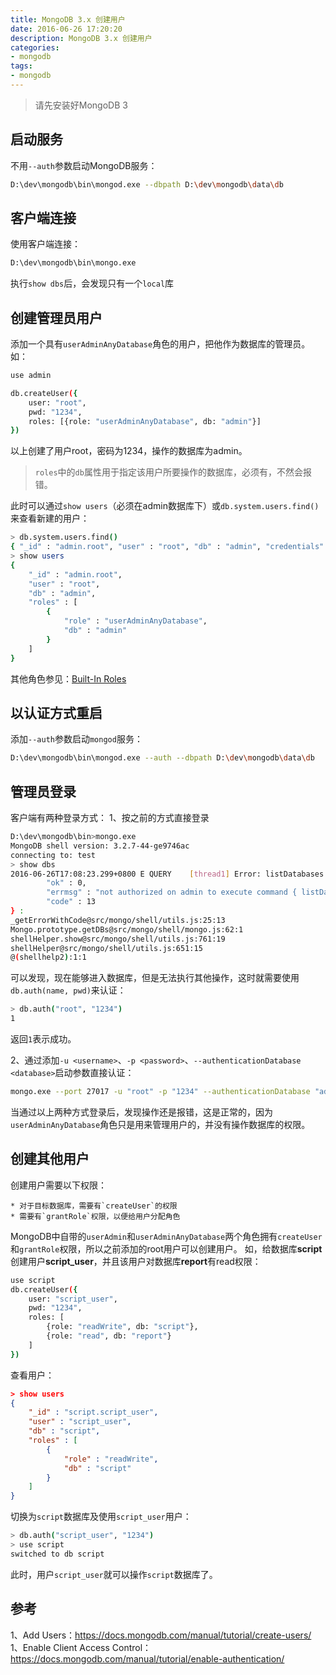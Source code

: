 ```yaml
---
title: MongoDB 3.x 创建用户
date: 2016-06-26 17:20:20
description: MongoDB 3.x 创建用户
categories: 
- mongodb
tags:
- mongodb
---
```


> 请先安装好MongoDB 3

## 启动服务
不用`--auth`参数启动MongoDB服务：
```bash
D:\dev\mongodb\bin\mongod.exe --dbpath D:\dev\mongodb\data\db
```
## 客户端连接
使用客户端连接：
```bash
D:\dev\mongodb\bin\mongo.exe
```
执行`show dbs`后，会发现只有一个`local`库

## 创建管理员用户
添加一个具有`userAdminAnyDatabase`角色的用户，把他作为数据库的管理员。如：
```bash
use admin

db.createUser({
    user: "root", 
    pwd: "1234", 
    roles: [{role: "userAdminAnyDatabase", db: "admin"}]
})
```
以上创建了用户root，密码为1234，操作的数据库为admin。

> `roles`中的`db`属性用于指定该用户所要操作的数据库，必须有，不然会报错。

此时可以通过`show users`（必须在admin数据库下）或`db.system.users.find()`来查看新建的用户：
```bash
> db.system.users.find()
{ "_id" : "admin.root", "user" : "root", "db" : "admin", "credentials" : { "SCRAM-SHA-1" : { "iterationCount" : 10000, "salt" : "veRFyPTSy7YeTjgJ0II5cw==", "storedKey" : "L8w3oCwXAf/0fBtYDzFd90w0h7o=", "serverKey" : "w+D2G7InpC+feDCKCFfHRFRgw+g=" } }, "roles" : [ { "role" : "userAdminAnyDatabase", "db" : "admin" } ] }
> show users
{
    "_id" : "admin.root",
    "user" : "root",
    "db" : "admin",
    "roles" : [
        {
            "role" : "userAdminAnyDatabase",
            "db" : "admin"
        }
    ]
}
```
其他角色参见：[Built-In Roles](https://docs.mongodb.com/manual/core/security-built-in-roles/)

## 以认证方式重启
添加`--auth`参数启动`mongod`服务：
```bash
D:\dev\mongodb\bin\mongod.exe --auth --dbpath D:\dev\mongodb\data\db
```

## 管理员登录
客户端有两种登录方式：
1、按之前的方式直接登录
```bash
D:\dev\mongodb\bin>mongo.exe
MongoDB shell version: 3.2.7-44-ge9746ac
connecting to: test
> show dbs
2016-06-26T17:08:23.299+0800 E QUERY    [thread1] Error: listDatabases failed:{
        "ok" : 0,
        "errmsg" : "not authorized on admin to execute command { listDatabases: 1.0 }",
        "code" : 13
} :
_getErrorWithCode@src/mongo/shell/utils.js:25:13
Mongo.prototype.getDBs@src/mongo/shell/mongo.js:62:1
shellHelper.show@src/mongo/shell/utils.js:761:19
shellHelper@src/mongo/shell/utils.js:651:15
@(shellhelp2):1:1
```
可以发现，现在能够进入数据库，但是无法执行其他操作，这时就需要使用`db.auth(name, pwd)`来认证：
```bash
> db.auth("root", "1234")
1
```
返回`1`表示成功。

2、通过添加`-u <username>`、`-p <password>`、`--authenticationDatabase <database>`启动参数直接认证：
```bash
mongo.exe --port 27017 -u "root" -p "1234" --authenticationDatabase "admin"
```

当通过以上两种方式登录后，发现操作还是报错，这是正常的，因为`userAdminAnyDatabase`角色只是用来管理用户的，并没有操作数据库的权限。

## 创建其他用户
创建用户需要以下权限：

    * 对于目标数据库，需要有`createUser`的权限
    * 需要有`grantRole`权限，以便给用户分配角色

MongoDB中自带的`userAdmin`和`userAdminAnyDatabase`两个角色拥有`createUser`和`grantRole`权限，所以之前添加的root用户可以创建用户。
如，给数据库**script**创建用户**script_user**，并且该用户对数据库**report**有read权限：
```bash
use script
db.createUser({
    user: "script_user", 
    pwd: "1234", 
    roles: [
        {role: "readWrite", db: "script"}, 
        {role: "read", db: "report"}
    ]
})
```
查看用户：
```json
> show users
{
    "_id" : "script.script_user",
    "user" : "script_user",
    "db" : "script",
    "roles" : [
        {
            "role" : "readWrite",
            "db" : "script"
        }
    ]
}
```
切换为`script`数据库及使用`script_user`用户：
```bash
> db.auth("script_user", "1234")
> use script
switched to db script
```
此时，用户`script_user`就可以操作`script`数据库了。


## 参考
1、Add Users：https://docs.mongodb.com/manual/tutorial/create-users/
1、Enable Client Access Control：https://docs.mongodb.com/manual/tutorial/enable-authentication/


